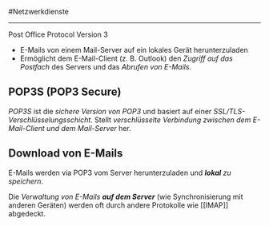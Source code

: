 #Netzwerkdienste 
***
Post Office Protocol Version 3

- E-Mails von einem Mail-Server auf ein lokales Gerät herunterzuladen
- Ermöglicht dem E-Mail-Client (z. B. Outlook) den *Zugriff auf das Postfach* des Servers und das *Abrufen von E-Mails*.


## POP3S (POP3 Secure)
*POP3S* ist die *sichere Version von POP3* und basiert auf einer *SSL/TLS-Verschlüsselungsschicht*.
Stellt *verschlüsselte Verbindung zwischen dem E-Mail-Client und dem Mail-Server* her.


## Download von E-Mails
E-Mails werden via POP3 vom Server herunterzuladen und ***lokal** zu speichern*.

Die *Verwaltung von E-Mails **auf dem Server*** (wie Synchronisierung mit anderen Geräten) werden oft durch andere Protokolle wie [[IMAP]] abgedeckt.